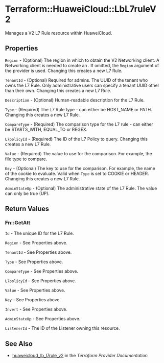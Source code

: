 # Terraform::HuaweiCloud::LbL7ruleV2

Manages a V2 L7 Rule resource within HuaweiCloud.

## Properties

`Region` - (Optional) The region in which to obtain the V2 Networking client.
A Networking client is needed to create an . If omitted, the
`Region` argument of the provider is used. Changing this creates a new
L7 Rule.

`TenantId` - (Optional) Required for admins. The UUID of the tenant who owns
the L7 Rule.  Only administrative users can specify a tenant UUID
other than their own. Changing this creates a new L7 Rule.

`Description` - (Optional) Human-readable description for the L7 Rule.

`Type` - (Required) The L7 Rule type - can either be HOST\_NAME or PATH. Changing this creates a new L7 Rule.

`CompareType` - (Required) The comparison type for the L7 rule - can either be
STARTS\_WITH, EQUAL_TO or REGEX.

`L7policyId` - (Required) The ID of the L7 Policy to query. Changing this creates a new
L7 Rule.

`Value` - (Required) The value to use for the comparison. For example, the file type to
compare.

`Key` - (Optional) The key to use for the comparison. For example, the name of the cookie to
evaluate. Valid when `Type` is set to COOKIE or HEADER. Changing this creates a new L7 Rule.

`AdminStateUp` - (Optional) The administrative state of the L7 Rule.
The value can only be true (UP).


## Return Values

### Fn::GetAtt

`Id` - The unique ID for the L7 Rule.

`Region` - See Properties above.

`TenantId` - See Properties above.

`Type` - See Properties above.

`CompareType` - See Properties above.

`L7policyId` - See Properties above.

`Value` - See Properties above.

`Key` - See Properties above.

`Invert` - See Properties above.

`AdminStateUp` - See Properties above.

`ListenerId` - The ID of the Listener owning this resource.

## See Also

* [huaweicloud_lb_l7rule_v2](https://www.terraform.io/docs/providers/huaweicloud/r/lb_l7rule_v2.html) in the _Terraform Provider Documentation_